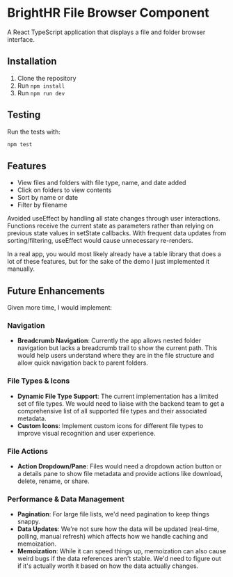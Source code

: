 # BrightHR File Browser Component

A React TypeScript application that displays a file and folder browser interface.

## Installation

1. Clone the repository
2. Run `npm install`
3. Run `npm run dev`

## Testing

Run the tests with:

```bash
npm test
```

## Features

- View files and folders with file type, name, and date added
- Click on folders to view contents
- Sort by name or date
- Filter by filename

Avoided useEffect by handling all state changes through user interactions. Functions receive the current state as parameters rather than relying on previous state values in setState callbacks. With frequent data updates from sorting/filtering, useEffect would cause unnecessary re-renders.

In a real app, you would most likely already have a table library that does a lot of these features, but for the sake of the demo I just implemented it manually.

## Future Enhancements

Given more time, I would implement:

### Navigation

- **Breadcrumb Navigation**: Currently the app allows nested folder navigation but lacks a breadcrumb trail to show the current path. This would help users understand where they are in the file structure and allow quick navigation back to parent folders.

### File Types & Icons

- **Dynamic File Type Support**: The current implementation has a limited set of file types. We would need to liaise with the backend team to get a comprehensive list of all supported file types and their associated metadata.
- **Custom Icons**: Implement custom icons for different file types to improve visual recognition and user experience.

### File Actions

- **Action Dropdown/Pane**: Files would need a dropdown action button or a details pane to show file metadata and provide actions like download, delete, rename, or share.

### Performance & Data Management

- **Pagination**: For large file lists, we'd need pagination to keep things snappy.
- **Data Updates**: We're not sure how the data will be updated (real-time, polling, manual refresh) which affects how we handle caching and memoization.
- **Memoization**: While it can speed things up, memoization can also cause weird bugs if the data references aren't stable. We'd need to figure out if it's actually worth it based on how the data actually changes.
